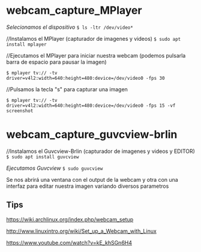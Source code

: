 # webcam_capture_MPlayer

*Selecionamos el dispositivo*
`$ ls -ltr /dev/video*`


//Instalamos el MPlayer (capturador de imagenes y videos)
`$ sudo apt install mplayer`

//Ejecutamos el MPlayer para iniciar nuestra webcam (podemos pulsarla barra de espacio para pausar la imagen)

`$ mplayer tv:// -tv driver=v4l2:width=640:height=480:device=/dev/video0 -fps 30`


//Pulsamos la tecla "s" para capturar una imagen

`$ mplayer tv:// -tv driver=v4l2:width=640:height=480:device=/dev/video0 -fps 15 -vf screenshot`



# webcam_capture_guvcview-brlin

//Instalamos el Guvcview-Brlin (capturador de imagenes y videos y EDITOR)
`$ sudo apt install guvcview`


*Ejecutamos Guvcview*
`$ sudo guvcview`

Se nos abrirá una ventana con el output de la webcam y otra con una interfaz para editar nuestra imagen variando diversos parametros


## Tips
https://wiki.archlinux.org/index.php/webcam_setup

http://www.linuxintro.org/wiki/Set_up_a_Webcam_with_Linux

https://www.youtube.com/watch?v=kE_khSGn6H4
